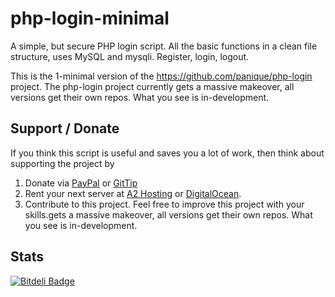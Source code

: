 php-login-minimal
=================

A simple, but secure PHP login script. All the basic functions in a clean file structure, uses MySQL and mysqli.
Register, login, logout.

This is the 1-minimal version of the https://github.com/panique/php-login project. The php-login project currently
gets a massive makeover, all versions get their own repos. What you see is in-development.

## Support / Donate

If you think this script is useful and saves you a lot of work, then think about supporting the project by

1. Donate via [PayPal](https://www.paypal.com/cgi-bin/webscr?cmd=_s-xclick&hosted_button_id=P5YLUK4MW3LDG)
   or [GitTip](https://www.gittip.com/Panique/)
2. Rent your next server at [A2 Hosting](http://www.a2hosting.com/4471.html) or [DigitalOcean](https://www.digitalocean.com/?refcode=40d978532a20).
3. Contribute to this project. Feel free to improve this project with your skills.gets a massive makeover, all versions get their own repos. What you see is in-development.

## Stats

[![Bitdeli Badge](https://d2weczhvl823v0.cloudfront.net/panique/php-login-minimal/trend.png)](https://bitdeli.com/free "Bitdeli Badge")

